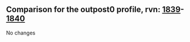 ## Comparison for the outpost0 profile, rvn: [1839](https://github.com/PRO100KatYT/FortniteProfileRevisions/tree/main/profiles/outpost0/1839%20outpost0.json)-[1840](https://github.com/PRO100KatYT/FortniteProfileRevisions/tree/main/profiles/outpost0/1840%20outpost0.json)

No changes
